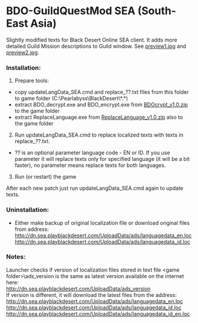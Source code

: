 # BDO-GuildQuestMod SEA (South-East Asia)
Slightly modified texts for Black Desert Online SEA client. It adds more detailed Guild Mission descriptions to Guild window. See [preview1.jpg](https://github.com/AMGarkin/BDO-GuildQuestMod/blob/master/preview/preview1.jpg) and [preview2.jpg](https://github.com/AMGarkin/BDO-GuildQuestMod/blob/master/preview/preview2.jpg).

### Installation:
1) Prepare tools:
- copy updateLangData_SEA.cmd and replace_??.txt files from this folder to game folder (C:\Pearlabyss\BlackDesert\\\*.\*)
- extract BDO_decrypt.exe and BDO_encrypt.exe from [BDOcrypt_v1.0.zip](https://github.com/AMGarkin/BDOcrypt/releases/download/1.0/BDOcrypt_v1.0.zip) to the game folder
- extract ReplaceLanguage.exe from [ReplaceLanguage_v1.0.zip](https://github.com/AMGarkin/ReplaceLanguage/releases/download/1.0a/ReplaceLanguage_v1.0.zip) also to the game folder
2) Run updateLangData_SEA.cmd to replace localized texts with texts in replace_??.txt.
- ?? is an optional parameter language code - EN or ID. If you use parameter it will replace texts only for specified language (it will be a bit faster), no parameter means replace texts for both languages.
3) Run (or restart) the game

After each new patch just run updateLangData_SEA.cmd again to update texts.


### Uninstallation:
- Either make backup of original localization file or download original files from address:<br>
http://dn.sea.playblackdesert.com/UploadData/ads/languagedata_en.loc<br>
http://dn.sea.playblackdesert.com/UploadData/ads/languagedata_id.loc


### Notes:
Launcher checks if version of localization files stored in text file \<game folder\>\\ads_version is the same as latest version available on the internet here:<br>
http://dn.sea.playblackdesert.com/UploadData/ads_version<br>
If version is different, it will download the latest files from the address:<br>
http://dn.sea.playblackdesert.com/UploadData/ads/languagedata_en.loc<br>
http://dn.sea.playblackdesert.com/UploadData/ads/languagedata_id.loc<br>
http://dn.sea.playblackdesert.com/UploadData/ads/languagedata_id_en.loc

